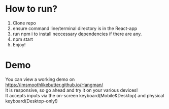 # How to run?
1) Clone repo
2) ensure command line/terminal directory is in the React-app
3) run npm i to install neccessary dependencies if there are any.
4) npm start
5) Enjoy!

# Demo
You can view a working demo on https://imsmoothlikebutter.github.io/Hangman/ <br>
It is responsive, so go ahead and try it on your various devices!<br>
It accepts inputs via the on-screen keyboard(Mobile&Desktop) and physical keyboard(Desktop-only!)
